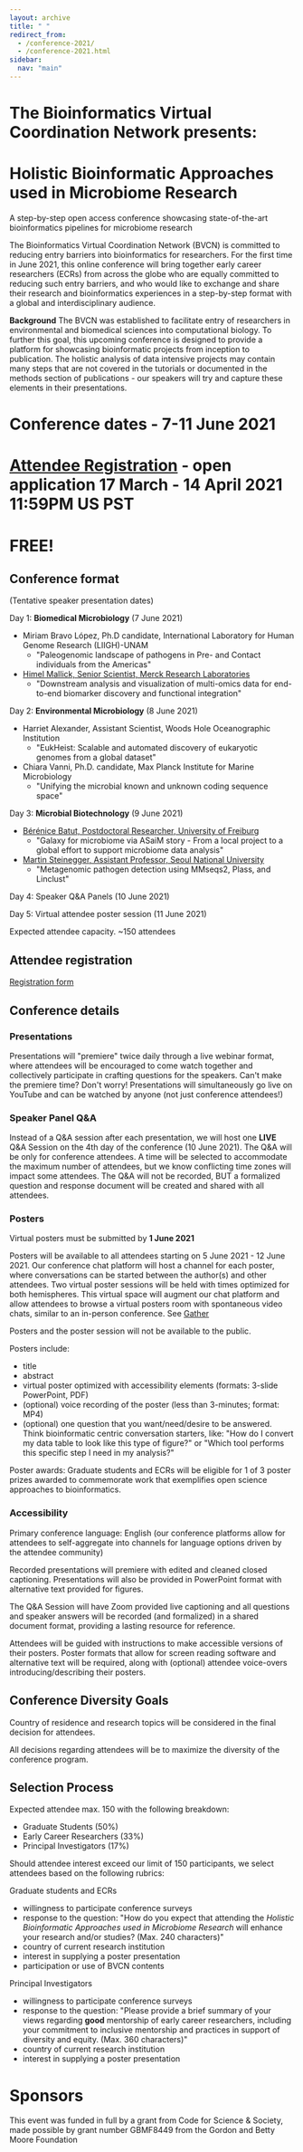 ```yaml
---
layout: archive
title: " "
redirect_from: 
  - /conference-2021/
  - /conference-2021.html
sidebar:
  nav: "main"
---
```


# The Bioinformatics Virtual Coordination Network presents:
# Holistic Bioinformatic Approaches used in Microbiome Research
A step-by-step open access conference showcasing state-of-the-art bioinformatics pipelines for microbiome research
 
The Bioinformatics Virtual Coordination Network (BVCN) is committed to reducing entry barriers into bioinformatics for researchers. For the first time in June 2021, this online conference will bring together early career researchers (ECRs) from across the globe who are equally committed to reducing such entry barriers, and who would like to exchange and share their research and bioinformatics experiences in a step-by-step format with a global and interdisciplinary audience.

**Background** The BVCN was established to facilitate entry of researchers in environmental and biomedical sciences into computational biology. To further this goal, this upcoming conference is designed to provide a platform for showcasing bioinformatic projects from inception to publication. The holistic analysis of data intensive projects may contain many steps that are not covered in the tutorials or documented in the methods section of publications - our speakers will try and capture these elements in their presentations.
 
# Conference dates - 7-11 June 2021
# [Attendee Registration](https://forms.gle/XPpxS4HuLvEm1BY6A) - open application 17 March - 14 April 2021 11:59PM US PST
# FREE!

## Conference format
(Tentative speaker presentation dates)

Day 1: **Biomedical Microbiology** (7 June 2021)

* Miriam Bravo López, Ph.D candidate, International Laboratory for Human Genome Research (LIIGH)-UNAM
  * "Paleogenomic landscape of pathogens in Pre- and Contact individuals from the Americas"
* [Himel Mallick, Senior Scientist, Merck Research Laboratories](http://himelmallick.org/)
  * "Downstream analysis and visualization of multi-omics data for end-to-end biomarker discovery and functional integration"

Day 2: **Environmental Microbiology** (8 June 2021)

* Harriet Alexander, Assistant Scientist, Woods Hole Oceanographic Institution
  * "EukHeist: Scalable and automated discovery of eukaryotic genomes from a global dataset" 
* Chiara Vanni, Ph.D. candidate, Max Planck Institute for Marine Microbiology
  * "Unifying the microbial known and unknown coding sequence space" 

Day 3: **Microbial Biotechnology** (9 June 2021)

* [Bérénice Batut, Postdoctoral Researcher, University of Freiburg](https://research.bebatut.fr/)
  * "Galaxy for microbiome via ASaiM story - From a local project to a global effort to support microbiome data analysis"
* [Martin Steinegger, Assistant Professor, Seoul National University](http://steineggerlab.com/)
  * "Metagenomic pathogen detection using MMseqs2, Plass, and Linclust" 

Day 4: Speaker Q&A Panels (10 June 2021)

Day 5: Virtual attendee poster session (11 June 2021)

Expected attendee capacity. ~150 attendees

## Attendee registration

[Registration form](https://forms.gle/XPpxS4HuLvEm1BY6A)

## Conference details

### Presentations
Presentations will "premiere" twice daily through a live webinar format, where attendees will be encouraged to come watch together and collectively participate in crafting questions for the speakers. Can't make the premiere time? Don't worry! Presentations will simultaneously go live on YouTube and can be watched by anyone (not just conference attendees!)

### Speaker Panel Q&A
Instead of a Q&A session after each presentation, we will host one **LIVE** Q&A Session on the 4th day of the conference (10 June 2021). The Q&A will be only for conference attendees. A time will be selected to accommodate the maximum number of attendees, but we know conflicting time zones will impact some attendees. The Q&A will not be recorded, BUT a formalized question and response document will be created and shared with all attendees.

### Posters
Virtual posters must be submitted by **1 June 2021**

Posters will be available to all attendees starting on 5 June 2021 - 12 June 2021. Our conference chat platform will host a channel for each poster, where conversations can be started between the author(s) and other attendees. Two virtual poster sessions will be held with times optimized for both hemispheres. This virtual space will augment our chat platform and allow attendees to browse a virtual posters room with spontaneous video chats, similar to an in-person conference. See [Gather](https://gather.town/)

Posters and the poster session will not be available to the public.

Posters include:

* title
* abstract
* virtual poster optimized with accessibility elements (formats: 3-slide PowerPoint, PDF)
* (optional) voice recording of the poster (less than 3-minutes; format: MP4)
* (optional) one question that you want/need/desire to be answered. Think bioinformatic centric conversation starters, like: "How do I convert my data table to look like this type of figure?" or "Which tool performs this specific step I need in my analysis?" 

Poster awards: Graduate students and ECRs will be eligible for 1 of 3 poster prizes awarded to commemorate work that exemplifies open science approaches to bioinformatics.

### Accessibility
Primary conference language: English (our conference platforms allow for attendees to self-aggregate into channels for language options driven by the attendee community)

Recorded presentations will premiere with edited and cleaned closed captioning. Presentations will also be provided in PowerPoint format with alternative text provided for figures.

The Q&A Session will have Zoom provided live captioning and all questions and speaker answers will be recorded (and formalized) in a shared document format, providing a lasting resource for reference.

Attendees will be guided with instructions to make accessible versions of their posters. Poster formats that allow for screen reading software and alternative text will be required, along with (optional) attendee voice-overs introducing/describing their posters.

## Conference Diversity Goals

Country of residence and research topics will be considered in the final decision for attendees.

All decisions regarding attendees will be to maximize the diversity of the conference program.

## Selection Process

Expected attendee max. 150 with the following breakdown:

* Graduate Students (50%)
* Early Career Researchers (33%)
* Principal Investigators (17%)

Should attendee interest exceed our limit of 150 participants, we select attendees based on the following rubrics:

Graduate students and ECRs

* willingness to participate conference surveys
* response to the question: "How do you expect that attending the *Holistic Bioinformatic Approaches used in Microbiome Research* will enhance your research and/or studies? (Max. 240 characters)"
* country of current research institution
* interest in supplying a poster presentation
* participation or use of BVCN contents

Principal Investigators
 
* willingness to participate conference surveys
* response to the question: "Please provide a brief summary of your views regarding **good** mentorship of early career researchers, including your commitment to inclusive mentorship and practices in support of diversity and equity. (Max. 360 characters)"
* country of current research institution
* interest in supplying a poster presentation

# Sponsors

This event was funded in full by a grant from Code for Science & Society, made possible by grant number GBMF8449 from the Gordon and Betty Moore Foundation
